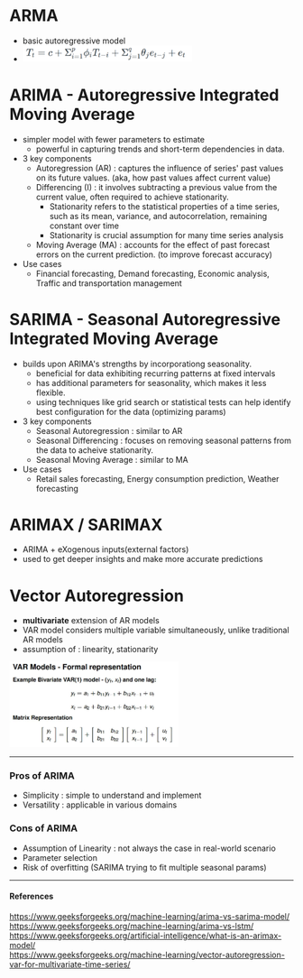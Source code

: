# ARMA
- basic autoregressive model
- <img src="./resource/arma_expression.png" width="300px">

# ARIMA - Autoregressive Integrated Moving Average
- simpler model with fewer parameters to estimate
  - powerful in capturing trends and short-term dependencies in data.
- 3 key components
  - Autoregression (AR) : captures the influence of series' past values on its future values. (aka, how past values affect current value)
  - Differencing (I) : it involves subtracting a previous value from the current value, often required to achieve stationarity.
    - Stationarity refers to the statistical properties of a time series, such as its mean, variance, and autocorrelation, remaining constant over time
    - Stationarity is crucial assumption for many time series analysis
  - Moving Average (MA) : accounts for the effect of past forecast errors on the current prediction. (to improve forecast accuracy)
- Use cases
  - Financial forecasting, Demand forecasting, Economic analysis, Traffic and transportation management

# SARIMA - Seasonal Autoregressive Integrated Moving Average
- builds upon ARIMA's strengths by incorporationg seasonality.
  - beneficial for data exhibiting recurring patterns at fixed intervals
  - has additional parameters for seasonality, which makes it less flexible.
  - using techniques like grid search or statistical tests can help identify best configuration for the data (optimizing params)
- 3 key components
  - Seasonal Autoregression : similar to AR
  - Seasonal Differencing : focuses on removing seasonal patterns from the data to acheive stationarity.
  - Seasonal Moving Average : similar to MA
- Use cases
  - Retail sales forecasting, Energy consumption prediction, Weather forecasting

# ARIMAX / SARIMAX
- ARIMA + eXogenous inputs(external factors)
- used to get deeper insights and make more accurate predictions

# Vector Autoregression
- **multivariate** extension of AR models
- VAR model considers multiple variable simultaneously, unlike traditional AR models
- assumption of : linearity, stationarity
<img src="./resource/var_expression.png" width="300px">

---

### Pros of ARIMA
- Simplicity : simple to understand and implement
- Versatility : applicable in various domains

### Cons of ARIMA
- Assumption of Linearity : not always the case in real-world scenario
- Parameter selection
- Risk of overfitting (SARIMA trying to fit multiple seasonal params)

---

#### References
https://www.geeksforgeeks.org/machine-learning/arima-vs-sarima-model/  
https://www.geeksforgeeks.org/machine-learning/arima-vs-lstm/  
https://www.geeksforgeeks.org/artificial-intelligence/what-is-an-arimax-model/  
https://www.geeksforgeeks.org/machine-learning/vector-autoregression-var-for-multivariate-time-series/  

